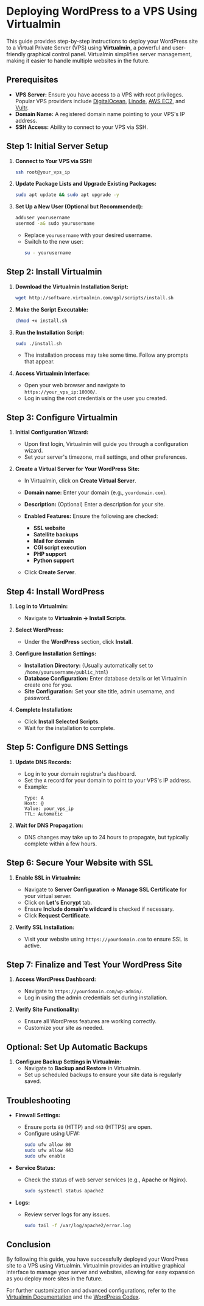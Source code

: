 # Deploying WordPress to a VPS Using Virtualmin

This guide provides step-by-step instructions to deploy your WordPress site to a Virtual Private Server (VPS) using **Virtualmin**, a powerful and user-friendly graphical control panel. Virtualmin simplifies server management, making it easier to handle multiple websites in the future.

## Prerequisites

- **VPS Server:** Ensure you have access to a VPS with root privileges. Popular VPS providers include [DigitalOcean](https://www.digitalocean.com/), [Linode](https://www.linode.com/), [AWS EC2](https://aws.amazon.com/ec2/), and [Vultr](https://www.vultr.com/).
- **Domain Name:** A registered domain name pointing to your VPS's IP address.
- **SSH Access:** Ability to connect to your VPS via SSH.

## Step 1: Initial Server Setup

1. **Connect to Your VPS via SSH:**
   ```bash
   ssh root@your_vps_ip
   ```

2. **Update Package Lists and Upgrade Existing Packages:**
   ```bash
   sudo apt update && sudo apt upgrade -y
   ```

3. **Set Up a New User (Optional but Recommended):**
   ```bash
   adduser yourusername
   usermod -aG sudo yourusername
   ```
   - Replace `yourusername` with your desired username.
   - Switch to the new user:
     ```bash
     su - yourusername
     ```

## Step 2: Install Virtualmin

1. **Download the Virtualmin Installation Script:**
   ```bash
   wget http://software.virtualmin.com/gpl/scripts/install.sh
   ```

2. **Make the Script Executable:**
   ```bash
   chmod +x install.sh
   ```

3. **Run the Installation Script:**
   ```bash
   sudo ./install.sh
   ```
   - The installation process may take some time. Follow any prompts that appear.

4. **Access Virtualmin Interface:**
   - Open your web browser and navigate to `https://your_vps_ip:10000/`.
   - Log in using the root credentials or the user you created.

## Step 3: Configure Virtualmin

1. **Initial Configuration Wizard:**
   - Upon first login, Virtualmin will guide you through a configuration wizard.
   - Set your server's timezone, mail settings, and other preferences.

2. **Create a Virtual Server for Your WordPress Site:**
   - In Virtualmin, click on **Create Virtual Server**.
   - **Domain name:** Enter your domain (e.g., `yourdomain.com`).
   - **Description:** (Optional) Enter a description for your site.
   - **Enabled Features:** Ensure the following are checked:
     - **SSL website**
     - **Satellite backups**
     - **Mail for domain**
     - **CGI script execution**
     - **PHP support**
     - **Python support**

   - Click **Create Server**.

## Step 4: Install WordPress

1. **Log in to Virtualmin:**
   - Navigate to **Virtualmin -> Install Scripts**.

2. **Select WordPress:**
   - Under the **WordPress** section, click **Install**.

3. **Configure Installation Settings:**
   - **Installation Directory:** (Usually automatically set to `/home/yourusername/public_html`)
   - **Database Configuration:** Enter database details or let Virtualmin create one for you.
   - **Site Configuration:** Set your site title, admin username, and password.

4. **Complete Installation:**
   - Click **Install Selected Scripts**.
   - Wait for the installation to complete.

## Step 5: Configure DNS Settings

1. **Update DNS Records:**
   - Log in to your domain registrar's dashboard.
   - Set the `A` record for your domain to point to your VPS's IP address.
   - Example:
     ```
     Type: A
     Host: @
     Value: your_vps_ip
     TTL: Automatic
     ```

2. **Wait for DNS Propagation:**
   - DNS changes may take up to 24 hours to propagate, but typically complete within a few hours.

## Step 6: Secure Your Website with SSL

1. **Enable SSL in Virtualmin:**
   - Navigate to **Server Configuration -> Manage SSL Certificate** for your virtual server.
   - Click on **Let's Encrypt** tab.
   - Ensure **Include domain's wildcard** is checked if necessary.
   - Click **Request Certificate**.

2. **Verify SSL Installation:**
   - Visit your website using `https://yourdomain.com` to ensure SSL is active.

## Step 7: Finalize and Test Your WordPress Site

1. **Access WordPress Dashboard:**
   - Navigate to `https://yourdomain.com/wp-admin/`.
   - Log in using the admin credentials set during installation.

2. **Verify Site Functionality:**
   - Ensure all WordPress features are working correctly.
   - Customize your site as needed.

## Optional: Set Up Automatic Backups

1. **Configure Backup Settings in Virtualmin:**
   - Navigate to **Backup and Restore** in Virtualmin.
   - Set up scheduled backups to ensure your site data is regularly saved.

## Troubleshooting

- **Firewall Settings:**
  - Ensure ports `80` (HTTP) and `443` (HTTPS) are open.
  - Configure using UFW:
    ```bash
    sudo ufw allow 80
    sudo ufw allow 443
    sudo ufw enable
    ```

- **Service Status:**
  - Check the status of web server services (e.g., Apache or Nginx).
    ```bash
    sudo systemctl status apache2
    ```

- **Logs:**
  - Review server logs for any issues.
    ```bash
    sudo tail -f /var/log/apache2/error.log
    ```

## Conclusion

By following this guide, you have successfully deployed your WordPress site to a VPS using Virtualmin. Virtualmin provides an intuitive graphical interface to manage your server and websites, allowing for easy expansion as you deploy more sites in the future.

For further customization and advanced configurations, refer to the [Virtualmin Documentation](https://www.virtualmin.com/documentation) and the [WordPress Codex](https://codex.wordpress.org/).




















